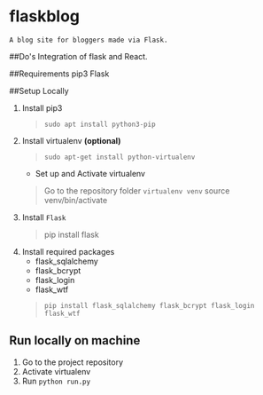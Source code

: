 # flaskblog
	A blog site for bloggers made via Flask.

##Do's
	Integration of flask and React.

##Requirements
pip3
Flask


##Setup Locally
1. Install pip3 
	>`sudo apt install python3-pip`
2. Install virtualenv __(optional)__
	>`sudo apt-get install python-virtualenv`
	* Set up and Activate virtualenv
	> Go to the repository folder
	> `virtualenv venv`
	> source venv/bin/activate
3. Install `Flask`
	>pip install flask
4. Install required packages
	* flask_sqlalchemy
	* flask_bcrypt
	* flask_login
	* flask_wtf
	> `pip install flask_sqlalchemy flask_bcrypt flask_login flask_wtf`

## Run locally on machine
1. Go to the project repository	
2. Activate virtualenv
3. Run `python run.py`
	


